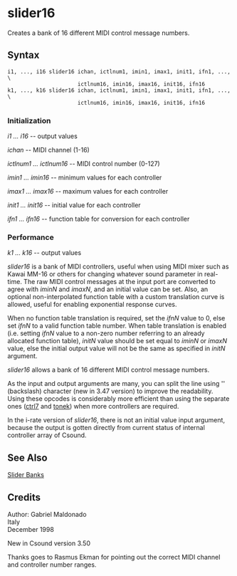 <!--
id:slider16
category:Real-time MIDI:Slider Banks
-->
# slider16
Creates a bank of 16 different MIDI control message numbers.

## Syntax
``` csound-orc
i1, ..., i16 slider16 ichan, ictlnum1, imin1, imax1, init1, ifn1, ..., \
                      ictlnum16, imin16, imax16, init16, ifn16
k1, ..., k16 slider16 ichan, ictlnum1, imin1, imax1, init1, ifn1, ..., \
                      ictlnum16, imin16, imax16, init16, ifn16
```

### Initialization

_i1 ... i16_ -- output values

_ichan_ -- MIDI channel (1-16)

_ictlnum1 ... ictlnum16_ -- MIDI control number (0-127)

_imin1 ... imin16_ -- minimum values for each controller

_imax1 ... imax16_ -- maximum values for each controller

_init1 ... init16_ -- initial value for each controller

_ifn1 ... ifn16_ -- function table for conversion for each controller

### Performance

_k1 ... k16_ -- output values

_slider16_ is a bank of MIDI controllers, useful when using MIDI mixer such as Kawai MM-16 or others for changing whatever sound parameter in real-time. The raw MIDI control messages at the input port are converted to agree with _iminN_ and _imaxN_,  and an initial value can be set. Also, an optional non-interpolated function table with a custom translation curve is allowed, useful for enabling exponential response curves.

When no function table translation is required, set the _ifnN_ value to 0, else set _ifnN_ to a valid function table number.  When table translation is enabled (i.e. setting _ifnN_ value to a non-zero number referring to an already allocated function table), _initN_ value should be set equal to _iminN_ or _imaxN_ value, else the initial output value will not be the same as specified in _initN_ argument.

_slider16_ allows a bank of 16 different MIDI control message numbers.

As the input and output arguments are many, you can split the line using '\' (backslash) character (new in 3.47 version) to improve the readability. Using these opcodes is considerably more efficient than using the separate ones ([ctrl7](../../opcodes/ctrl7) and [tonek](../../opcodes/tonek)) when more controllers are required.

In the i-rate version of _slider16_, there is not an initial value input argument, because the output is gotten directly from current status of internal controller array of Csound.

## See Also

[Slider Banks](../../midi/sliderbk)

## Credits

Author: Gabriel Maldonado<br>
Italy<br>
December 1998<br>

New in Csound version 3.50

Thanks goes to Rasmus Ekman for pointing out the correct MIDI channel and controller number ranges.
